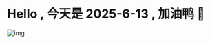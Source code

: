 
# Hello , 今天是 2025-6-13 , 加油鸭 🤭

![img](https://v1.jinrishici.com/all.svg?font-size=18&spacing=4)

